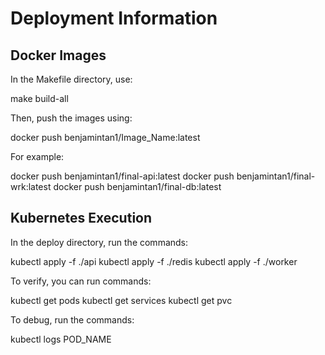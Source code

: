 <h1>Deployment Information</h1>
<h2>Docker Images</h2>
<p>In the Makefile directory, use:</p>

  make build-all

<p>Then, push the images using:</p>

  docker push benjamintan1/Image_Name:latest
  
<p>For example:</p>

  docker push benjamintan1/final-api:latest
  docker push benjamintan1/final-wrk:latest
  docker push benjamintan1/final-db:latest
  
<h2>Kubernetes Execution</h2>
<p>In the deploy directory, run the commands:</p>

  kubectl apply -f ./api
  kubectl apply -f ./redis
  kubectl apply -f ./worker

<p>To verify, you can run commands:</p>

  kubectl get pods
  kubectl get services
  kubectl get pvc

<p>To debug, run the commands:</p>

  kubectl logs POD_NAME
